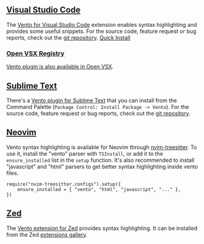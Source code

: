## [Visual Studio Code](#visual-studio-code)


The [Vento for Visual Studio Code](https://marketplace.visualstudio.com/items?itemName=oscarotero.vento-syntax) extension enables syntax highlighting and provides some useful snippets. For the source code, feature request or bug reports, check out the [git repository](https://github.com/ventojs/vscode-vento).
[Quick Install](vscode:extension/oscarotero.vento-syntax)


### [Open VSX Registry](#open-vsx-registry)


[Vento plugin is also available in Open VSX](https://open-vsx.org/extension/oscarotero/vento-syntax).


## [Sublime Text](#sublime-text)


There's a [Vento plugin for Sublime Text](https://packagecontrol.io/packages/Vento) that you can install from the Command Palette (`Package Control: Install Package -> Vento`). For the source code, feature request or bug reports, check out the [git repository](https://github.com/ventojs/sublime-vento).


## [Neovim](#neovim)


Vento syntax highlighting is available for Neovim through [nvim-treesitter](https://github.com/nvim-treesitter/nvim-treesitter).
To use it, install the "vento" parser with `TSInstall`, or add it to the `ensure_installed` list in the `setup` function.
It's also recommended to install "javascript" and "html" parsers to get better syntax highlighting inside vento files.
```
require("nvim-treesitter.configs").setup({
    ensure_installed = { "vento", "html", "javascript", "..." },
})
```


## [Zed](#zed)


The [Vento extension for Zed](https://github.com/dz4k/zed-vento) provides syntax highlighting. It can be installed from the Zed [extensions gallery](https://zed.dev/docs/extensions/installing-extensions).